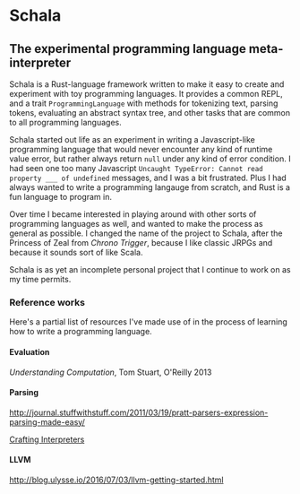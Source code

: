 Schala
======

## The experimental programming language meta-interpreter

Schala is a Rust-language framework written to make it easy to
create and experiment with toy programming languages. It provides
a common REPL, and a trait `ProgrammingLanguage` with methods
for tokenizing text, parsing tokens, evaluating an abstract syntax tree,
and other tasks that are common to all programming languages.

Schala started out life as an experiment in writing a Javascript-like
programming language that would never encounter any kind of runtime
value error, but rather always return `null` under any kind of error
condition. I had seen one too many Javascript `Uncaught TypeError:
Cannot read property ___ of undefined` messages, and I was a bit frustrated.
Plus I had always wanted to write a programming langauge from scratch,
and Rust is a fun language to program in.

Over time I became interested in playing around with other sorts
of programming languages as well, and wanted to make the process
as general as possible. I changed the name of the project to
Schala, after the Princess of Zeal from *Chrono Trigger*, because I
like classic JRPGs and because it sounds sort of like Scala.

Schala is as yet an incomplete personal project that I continue to work
on as my time permits.

### Reference works

Here's a partial list of resources I've made use of in the process
of learning how to write a programming language.

#### Evaluation
*Understanding Computation*, Tom Stuart, O'Reilly 2013

#### Parsing
http://journal.stuffwithstuff.com/2011/03/19/pratt-parsers-expression-parsing-made-easy/

[Crafting Interpreters](http://www.craftinginterpreters.com/)

#### LLVM
http://blog.ulysse.io/2016/07/03/llvm-getting-started.html
